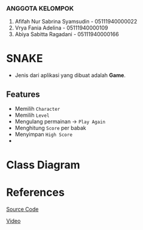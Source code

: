 ### ANGGOTA KELOMPOK
1. Afifah Nur Sabrina Syamsudin - 05111940000022
2. Vrya Fania Adelina - 05111940000109
3. Abiya Sabitta Ragadani - 05111940000166

# SNAKE
- Jenis dari aplikasi yang dibuat adalah **Game**.

## Features
- Memilih `Character`
- Memilih `Level`
- Mengulang permainan -> `Play Again`
- Menghitung `Score` per babak
- Menyimpan `High Score`
- 

# Class Diagram

# References
[Source Code](http://zetcode.com/javagames/snake/)

[Video](https://www.youtube.com/watch?v=bI6e6qjJ8JQ)

